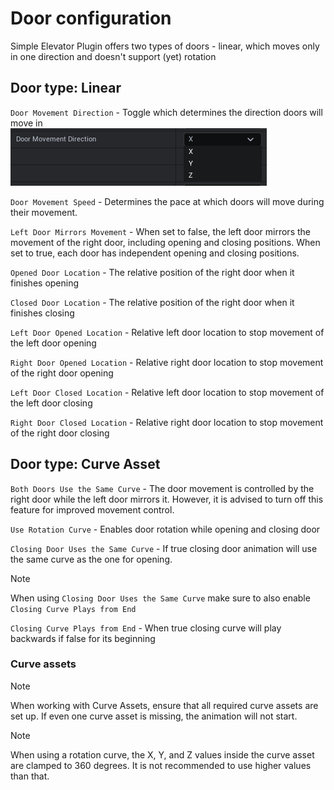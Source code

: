 # Door configuration

Simple Elevator Plugin offers two types of doors - linear, which moves only in one direction and doesn't support (yet) rotation

## Door type: Linear

`Door Movement Direction` - Toggle which determines the direction doors will move in <br> ![DMD](/img/UnrealEditor_U9yBlOqEbM.png)

`Door Movement Speed` - Determines the pace at which doors will move during their movement.

`Left Door Mirrors Movement` - When set to false, the left door mirrors the movement of the right door, including opening and closing positions. When set to true, each door has independent opening and closing positions.

`Opened Door Location` - The relative position of the right door when it finishes opening

`Closed Door Location` - The relative position of the right door when it finishes closing

`Left Door Opened Location` - Relative left door location to stop movement of the left door opening

`Right Door Opened Location` - Relative right door location to stop movement of the right door opening

`Left Door Closed Location` - Relative left door location to stop movement of the left door closing

`Right Door Closed Location` - Relative right door location to stop movement of the right door closing

## Door type: Curve Asset

`Both Doors Use the Same Curve` - The door movement is controlled by the right door while the left door mirrors it. However, it is advised to turn off this feature for improved movement control.

`Use Rotation Curve` - Enables door rotation while opening and closing door

`Closing Door Uses the Same Curve` - If true closing door animation will use the same curve as the one for opening. 

>[!Note]
> When using `Closing Door Uses the Same Curve` make sure to also enable `Closing Curve Plays from End`

`Closing Curve Plays from End` - When true closing curve will play backwards if false for its beginning     

### Curve assets

>[!Note]
> When working with Curve Assets, ensure that all required curve assets are set up. If even one curve asset is missing, the animation will not start.

>[!Note]
> When using a rotation curve, the X, Y, and Z values inside the curve asset are clamped to 360 degrees. It is not recommended to use higher values than that.
